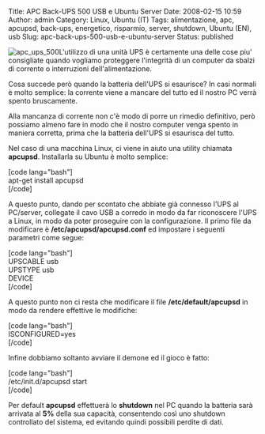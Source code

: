 Title: APC Back-UPS 500 USB e Ubuntu Server
Date: 2008-02-15 10:59
Author: admin
Category: Linux, Ubuntu (IT)
Tags: alimentazione, apc, apcupsd, back-ups, energetico, risparmio, server, shutdown, Ubuntu (EN), usb
Slug: apc-back-ups-500-usb-e-ubuntu-server
Status: published

![apc\_ups\_500](http://www.andreagrandi.it/wp-content/uploads/2008/02/apc500.thumbnail.jpg)L'utilizzo
di una unità UPS è certamente una delle cose piu' consigliate quando
vogliamo proteggere l'integrità di un computer da sbalzi di corrente o
interruzioni dell'alimentazione.

Cosa succede però quando la batteria dell'UPS si esaurisce? In casi
normali è molto semplice: la corrente viene a mancare del tutto ed il
nostro PC verrà spento bruscamente.

Alla mancanza di corrente non c'è modo di porre un rimedio definitivo,
però possiamo almeno fare in modo che il nostro computer venga spento in
maniera corretta, prima che la batteria dell'UPS si esaurisca del tutto.

Nel caso di una macchina Linux, ci viene in aiuto una utility chiamata
**apcupsd**. Installarla su Ubuntu è molto semplice:

\[code lang="bash"\]  
apt-get install apcupsd  
\[/code\]

A questo punto, dando per scontato che abbiate già connesso l'UPS al
PC/server, collegate il cavo USB a corredo in modo da far riconoscere
l'UPS a Linux, in modo da poter proseguire con la configurazione. Il
primo file da modificare è **/etc/apcupsd/apcupsd.conf** ed impostare i
seguenti parametri come segue:

\[code lang="bash"\]  
UPSCABLE usb  
UPSTYPE usb  
DEVICE  
\[/code\]

A questo punto non ci resta che modificare il file
**/etc/default/apcupsd** in modo da rendere effettive le modifiche:

\[code lang="bash"\]  
ISCONFIGURED=yes  
\[/code\]

Infine dobbiamo soltanto avviare il demone ed il gioco è fatto:

\[code lang="bash"\]  
/etc/init.d/apcupsd start  
\[/code\]

Per default **apcupsd** effettuerà lo **shutdown** nel PC quando la
batteria sarà arrivata al **5%** della sua capacità, consentendo così
uno shutdown controllato del sistema, ed evitando quindi possibili
perdite di dati.
